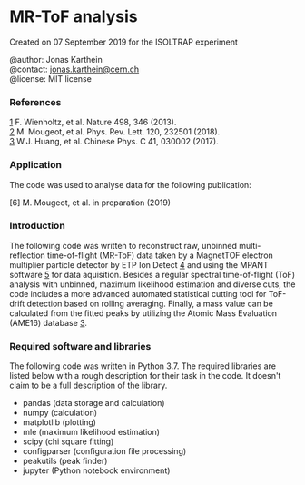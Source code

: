 # MR-ToF analysis

Created on 07 September 2019 for the ISOLTRAP experiment

@author: Jonas Karthein<br>
@contact: jonas.karthein@cern.ch<br>
@license: MIT license

### References
[1]: https://doi.org/10.1038/nature12226
[2]: https://doi.org/10.1103/PhysRevLett.120.232501
[3]: https://doi.org/10.1088/1674-1137/41/3/030002
[4]: https://www.etp-ms.com/technology/new_detectors
[5]: https://www.fastcomtec.com/products/software/

[1] F. Wienholtz, et al. Nature 498, 346 (2013).<br>
[2] M. Mougeot, et al. Phys. Rev. Lett. 120, 232501 (2018).<br>
[3] W.J. Huang, et al. Chinese Phys. C 41, 030002 (2017).<br>

### Application
The code was used to analyse data for the following publication:

[6] M. Mougeot, et al. in preparation (2019)<br>

### Introduction
The following code was written to reconstruct raw, unbinned multi-reflection time-of-flight (MR-ToF) data taken by a MagnetTOF electron multiplier particle detector by ETP Ion Detect [4] and using the MPANT software [5] for data aquisition. Besides a regular spectral time-of-flight (ToF) analysis with unbinned, maximum likelihood estimation and diverse cuts, the code includes a more advanced automated statistical cutting tool for ToF-drift detection based on rolling averaging. Finally, a mass value can be calculated from the fitted peaks by utilizing the Atomic Mass Evaluation (AME16) database [3].

### Required software and libraries
The following code was written in Python 3.7. The required libraries are listed below with a rough description for their task in the code. It doesn't claim to be a full description of the library.

- pandas (data storage and calculation)<br>
- numpy (calculation)<br>
- matplotlib (plotting)<br>
- mle (maximum likelihood estimation)<br>
- scipy (chi square fitting)<br>
- configparser (configuration file processing)<br>
- peakutils (peak finder)<br>
- jupyter (Python notebook environment)<br>
